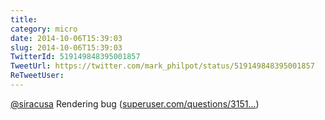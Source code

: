 ```yaml
---
title: 
category: micro
date: 2014-10-06T15:39:03
slug: 2014-10-06T15:39:03
TwitterId: 519149848395001857
TweetUrl: https://twitter.com/mark_philpot/status/519149848395001857
ReTweetUser: 
---
```


[@siracusa](https://twitter.com/siracusa) Rendering bug ([superuser.com/questions/3151…](http://superuser.com/questions/315184/what-is-this-little-arrow-on-top-of-a-tab-in-google-chrome))